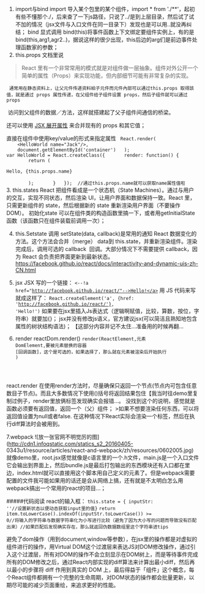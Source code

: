 1. import与bind
import 导入某个包里的某个组件，import * from './**'，起初有些不懂那个./，后来查了一下js路径，只说了../是到上层目录，然后试了试不加的情况（jsx文件与入口文件在同一目录下）发现也是可以用..就没再纠结；
bind 显式调用 bind(this)将事件函数上下文绑定要组件实例上，有的是bind(this,arg1,agr2..)，据说这样的很少出现，this后边的arg们是前边事件处理函数家的参数；
2. this.props
文档里说
>React 里有一个非常常用的模式就是对组件做一层抽象。组件对外公开一个简单的属性（Props）来实现功能，但内部细节可能有非常复杂的实现。

     通常用在静态资料上，让父元件传递资料給子元件而元件內部可以通过this.props 取得該值，就是通过 props 属性传递，在父组件给子组件设置 props，然后子组件就可以通过props
 访问到父组件的数据／方法，这样就搭建起了父子组件间通信的桥梁。

   还可以使用 [JSX 展开属性](http://reactjs.cn/react/docs/jsx-spread-zh-CN.html) 来合并现有的 props 和其它值；

   直接在组件中使用key/value的形式来指定属性
<code>
   React.render(  
    <HelloWorld name="Jack"/>,  
    document.getElementById('container')  
    );  
   </code>
   <code>
   var HelloWorld = React.createClass({  
    render: function() {  
        return (  
            <div>Hello, {this.props.name}</div>  
        );  
    }  
    });  //通过this.props.name就可以获取name属性值啦
    </code>
3. this.states
React 把组件看成是一个状态机（State Machines）。通过与用户的交互，实现不同状态，然后渲染 UI，让用户界面和数据保持一致。React 里，只需更新组件的 state，然后根据新的 state 重新渲染用户界面（不要操作 DOM）。
初始化state 可以在组件类的构造函数里搞一下，或者用getInitialState函数（该函数只在组件装载前调用一次）；

4. this.Setstate
调用 setState(data, callback)是常用的通知 React 数据变化的方法。这个方法会合并（merge） data到 this.state，并重新渲染组件。渲染完成后，调用可选的 callback
 回调。大部分情况下不需要提供 callback，因为 React 会负责把界面更新到最新状态。
https://facebook.github.io/react/docs/interactivity-and-dynamic-uis-zh-CN.html

5. jsx
JSX 写的一个链接：
<code><--!a href="http://facebook.github.io/react/"-->Hello!</a></code>
用 JS 代码来写就成这样了：
<code>React.createElement('a', {href: 'http://facebook.github.io/react/'}, 'Hello!')</code>
如果要在jsx里插入Js表达式（逻辑啊赋值，比较，算数，按位，字符串）就要加{}；
jsx并没有修改js语义，官方建议jsx(可以简洁且熟知地包含属性的树状结构语法)；
【这部分内容并记不太住…准备用的时候再翻…

6. render
reactDom.render()
<code>render(ReactElement,元素
 DomElement,要被元素替换的容器
 [回调函数]，这个是可选的，如果选择了，那么就在元素被渲染后开始执行
 )
</code>
react.render
在使用render方法时，尽量确保只返回一个节点(节点内可包含任意数目子节点)。而且大多数情况下使用()括号将返回结果包住【我当时往demo里复制过例子，render里放俩标签发现确实会报错…。
没找到这个的说明，感觉就是函数必须要有返回值，返回一个（父）组件；
>如果不想要渲染任何东西，可以将返回值设置为null或者false. 在这种情况下React实际会渲染一个<noscript>标签，然后在执行diff算法时会被用到。

7.webpack
   ![放一张官网不明觉厉的图](http://cdn1.infoqstatic.com/statics_s2_20160405-  0343u1/resource/articles/react-and-webpack/zh/resources/0602005.jpg)
就像demo里，root.jsx感觉就像是c语言里的一个.h文件，main.js是一个入口文件它会输出到界面上，然后bundle.js是最后打包输出的东西模块还有入口都在里边，index.html就可以直接用这个脚本用自己定义的元素了。但是webpack需要配置的文件我可能如果用的话还是会从网络上搞，还有就是不太明白怎么用webpack搞出一个常用的react的项目…；

#####代码阅读
react的输入框：
<code>this.state = {    inputStr: ''//设置新状态以便动态获取input里的值}</code>
<code>return item.toLowerCase().indexOf(inputStr.toLowerCase()) >= 0//将输入的字符串与数据字符串化为小写进行比较（避免了因为大小写的问题而导致没有匹配出来）//如果匹配后发现确实存在，那么就返回伪数据数组里这个字符串进tips</code>

避免了dom操作（用到document,window等参数），在jsx里的操作都是对虚拟的组件进行的操作，用Virtual DOM这个过渡层来表达JS对DOM修改操作，通过引入这个过渡层，所有对DOM的操作不会立刻显示在DOM树上，而是等待事件完成所有的DOM修改之后，通过React内部实现的diff算法来计算出最小diff，然后再以最小的步骤将 diff 作用到真实的 DOM 上，最后得益于「组件」这个概念，每个React组件都拥有一个完整的生命周期，对DOM状态的操作都会批量更新，以期尽可能的减少页面重绘，来追求更好的性能。
